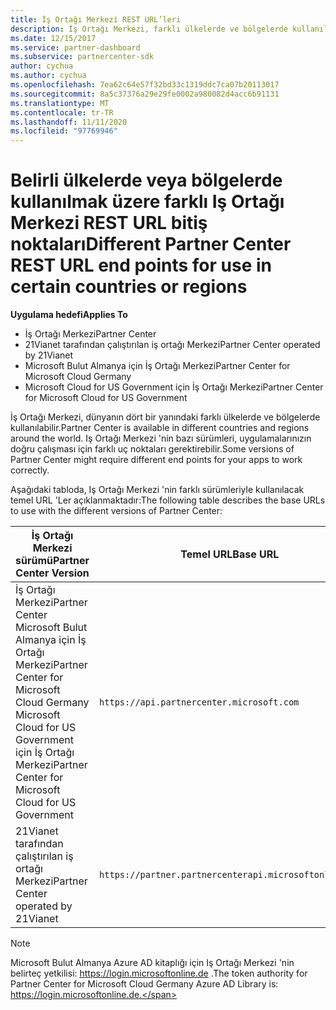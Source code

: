 ```yaml
---
title: İş Ortağı Merkezi REST URL’leri
description: İş Ortağı Merkezi, farklı ülkelerde ve bölgelerde kullanılabilir. Uygulamalarınızın düzgün çalışması için kullanması gereken Iş Ortağı Merkezi bitiş noktalarını ve temel REST URL 'Lerini öğrenin.
ms.date: 12/15/2017
ms.service: partner-dashboard
ms.subservice: partnercenter-sdk
author: cychua
ms.author: cychua
ms.openlocfilehash: 7ea62c64e57f32bd33c1319ddc7ca07b20113017
ms.sourcegitcommit: 8a5c37376a29e29fe0002a980082d4acc6b91131
ms.translationtype: MT
ms.contentlocale: tr-TR
ms.lasthandoff: 11/11/2020
ms.locfileid: "97769946"
---
```

# <a name="different-partner-center-rest-url-end-points-for-use-in-certain-countries-or-regions"></a><span data-ttu-id="ddf7e-104">Belirli ülkelerde veya bölgelerde kullanılmak üzere farklı Iş Ortağı Merkezi REST URL bitiş noktaları</span><span class="sxs-lookup"><span data-stu-id="ddf7e-104">Different Partner Center REST URL end points for use in certain countries or regions</span></span>

<span data-ttu-id="ddf7e-105">**Uygulama hedefi**</span><span class="sxs-lookup"><span data-stu-id="ddf7e-105">**Applies To**</span></span>

- <span data-ttu-id="ddf7e-106">İş Ortağı Merkezi</span><span class="sxs-lookup"><span data-stu-id="ddf7e-106">Partner Center</span></span>
- <span data-ttu-id="ddf7e-107">21Vianet tarafından çalıştırılan iş ortağı Merkezi</span><span class="sxs-lookup"><span data-stu-id="ddf7e-107">Partner Center operated by 21Vianet</span></span>
- <span data-ttu-id="ddf7e-108">Microsoft Bulut Almanya için İş Ortağı Merkezi</span><span class="sxs-lookup"><span data-stu-id="ddf7e-108">Partner Center for Microsoft Cloud Germany</span></span>
- <span data-ttu-id="ddf7e-109">Microsoft Cloud for US Government için İş Ortağı Merkezi</span><span class="sxs-lookup"><span data-stu-id="ddf7e-109">Partner Center for Microsoft Cloud for US Government</span></span>

<span data-ttu-id="ddf7e-110">İş Ortağı Merkezi, dünyanın dört bir yanındaki farklı ülkelerde ve bölgelerde kullanılabilir.</span><span class="sxs-lookup"><span data-stu-id="ddf7e-110">Partner Center is available in different countries and regions around the world.</span></span> <span data-ttu-id="ddf7e-111">Iş Ortağı Merkezi 'nin bazı sürümleri, uygulamalarınızın doğru çalışması için farklı uç noktaları gerektirebilir.</span><span class="sxs-lookup"><span data-stu-id="ddf7e-111">Some versions of Partner Center might require different end points for your apps to work correctly.</span></span>

<span data-ttu-id="ddf7e-112">Aşağıdaki tabloda, Iş Ortağı Merkezi 'nin farklı sürümleriyle kullanılacak temel URL 'Ler açıklanmaktadır:</span><span class="sxs-lookup"><span data-stu-id="ddf7e-112">The following table describes the base URLs to use with the different versions of Partner Center:</span></span>

| <span data-ttu-id="ddf7e-113">İş Ortağı Merkezi sürümü</span><span class="sxs-lookup"><span data-stu-id="ddf7e-113">Partner Center Version</span></span>  | <span data-ttu-id="ddf7e-114">Temel URL</span><span class="sxs-lookup"><span data-stu-id="ddf7e-114">Base URL</span></span>  |
|---------|---------|
|<span data-ttu-id="ddf7e-115">İş Ortağı Merkezi</span><span class="sxs-lookup"><span data-stu-id="ddf7e-115">Partner Center</span></span></br><span data-ttu-id="ddf7e-116">Microsoft Bulut Almanya için İş Ortağı Merkezi</span><span class="sxs-lookup"><span data-stu-id="ddf7e-116">Partner Center for Microsoft Cloud Germany</span></span></br><span data-ttu-id="ddf7e-117">Microsoft Cloud for US Government için İş Ortağı Merkezi</span><span class="sxs-lookup"><span data-stu-id="ddf7e-117">Partner Center for Microsoft Cloud for US Government</span></span>     | `https://api.partnercenter.microsoft.com`        |
|<span data-ttu-id="ddf7e-118">21Vianet tarafından çalıştırılan iş ortağı Merkezi</span><span class="sxs-lookup"><span data-stu-id="ddf7e-118">Partner Center operated by 21Vianet</span></span>  |  `https://partner.partnercenterapi.microsoftonline.cn`       |

>[!NOTE]
><span data-ttu-id="ddf7e-119">Microsoft Bulut Almanya Azure AD kitaplığı için Iş Ortağı Merkezi 'nin belirteç yetkilisi: https://login.microsoftonline.de .</span><span class="sxs-lookup"><span data-stu-id="ddf7e-119">The token authority for Partner Center for Microsoft Cloud Germany Azure AD Library is: https://login.microsoftonline.de.</span></span>
